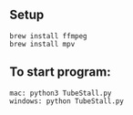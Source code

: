 ## Setup

```
brew install ffmpeg
brew install mpv
```

## To start program:

```
mac: python3 TubeStall.py
windows: python TubeStall.py
```
